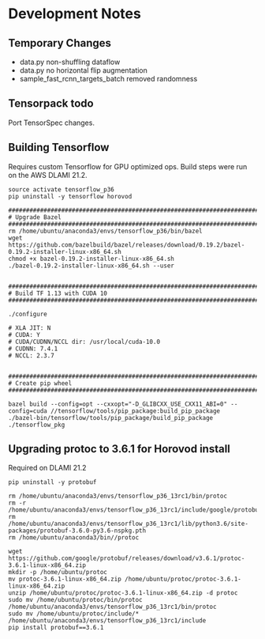 # Development Notes

## Temporary Changes

- data.py non-shuffling dataflow
- data.py no horizontal flip augmentation
- sample_fast_rcnn_targets_batch removed randomness

## Tensorpack todo

Port TensorSpec changes.

## Building Tensorflow

Requires custom Tensorflow for GPU optimized ops. Build steps were run on the AWS DLAMI 21.2.

```
source activate tensorflow_p36
pip uninstall -y tensorflow horovod

############################################################################################################
# Upgrade Bazel
############################################################################################################ 
rm /home/ubuntu/anaconda3/envs/tensorflow_p36/bin/bazel
wget https://github.com/bazelbuild/bazel/releases/download/0.19.2/bazel-0.19.2-installer-linux-x86_64.sh
chmod +x bazel-0.19.2-installer-linux-x86_64.sh
./bazel-0.19.2-installer-linux-x86_64.sh --user


############################################################################################################
# Build TF 1.13 with CUDA 10
############################################################################################################

./configure

# XLA JIT: N
# CUDA: Y
# CUDA/CUDNN/NCCL dir: /usr/local/cuda-10.0
# CUDNN: 7.4.1
# NCCL: 2.3.7


############################################################################################################
# Create pip wheel
############################################################################################################

bazel build --config=opt --cxxopt="-D_GLIBCXX_USE_CXX11_ABI=0" --config=cuda //tensorflow/tools/pip_package:build_pip_package
./bazel-bin/tensorflow/tools/pip_package/build_pip_package ./tensorflow_pkg
```


## Upgrading protoc to 3.6.1 for Horovod install

Required on DLAMI 21.2

```
pip uninstall -y protobuf

rm /home/ubuntu/anaconda3/envs/tensorflow_p36_13rc1/bin/protoc
rm -r /home/ubuntu/anaconda3/envs/tensorflow_p36_13rc1/include/google/protobuf
rm /home/ubuntu/anaconda3/envs/tensorflow_p36_13rc1/lib/python3.6/site-packages/protobuf-3.6.0-py3.6-nspkg.pth
rm /home/ubuntu/anaconda3/bin//protoc

wget https://github.com/google/protobuf/releases/download/v3.6.1/protoc-3.6.1-linux-x86_64.zip
mkdir -p /home/ubuntu/protoc
mv protoc-3.6.1-linux-x86_64.zip /home/ubuntu/protoc/protoc-3.6.1-linux-x86_64.zip
unzip /home/ubuntu/protoc/protoc-3.6.1-linux-x86_64.zip -d protoc
sudo mv /home/ubuntu/protoc/bin/protoc /home/ubuntu/anaconda3/envs/tensorflow_p36_13rc1/bin/protoc
sudo mv /home/ubuntu/protoc/include/* /home/ubuntu/anaconda3/envs/tensorflow_p36_13rc1/include
pip install protobuf==3.6.1
```


